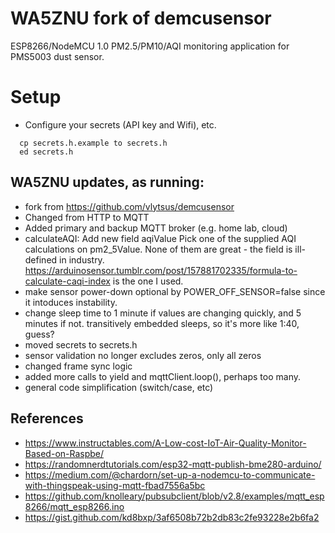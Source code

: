 # WA5ZNU fork of demcusensor

ESP8266/NodeMCU 1.0 PM2.5/PM10/AQI monitoring application for PMS5003 dust sensor.

# Setup
- Configure your secrets (API key and Wifi), etc.
```
  cp secrets.h.example to secrets.h
  ed secrets.h
```


## WA5ZNU updates, as running:
- fork from https://github.com/vlytsus/demcusensor
- Changed from HTTP to MQTT
- Added primary and backup MQTT broker (e.g. home lab, cloud)
- calculateAQI: Add new field aqiValue
  Pick one of the supplied AQI calculations on pm2_5Value.
  None of them are great - the field is ill-defined in industry.
  <https://arduinosensor.tumblr.com/post/157881702335/formula-to-calculate-caqi-index>
  is the one I used.
- make sensor power-down optional by POWER_OFF_SENSOR=false
  since it intoduces instability.
- change sleep time to 1 minute if values are changing quickly,
  and 5 minutes if not.
  transitively embedded sleeps, so it's more like 1:40, guess?
- moved secrets to secrets.h
- sensor validation no longer excludes zeros, only all zeros
- changed frame sync logic
- added more calls to yield and mqttClient.loop(), perhaps too many.
- general code simplification (switch/case, etc)


## References
- https://www.instructables.com/A-Low-cost-IoT-Air-Quality-Monitor-Based-on-Raspbe/
- https://randomnerdtutorials.com/esp32-mqtt-publish-bme280-arduino/
- https://medium.com/@chardorn/set-up-a-nodemcu-to-communicate-with-thingspeak-using-mqtt-fbad7556a5bc
- https://github.com/knolleary/pubsubclient/blob/v2.8/examples/mqtt_esp8266/mqtt_esp8266.ino
- https://gist.github.com/kd8bxp/3af6508b72b2db83c2fe93228e2b6fa2

